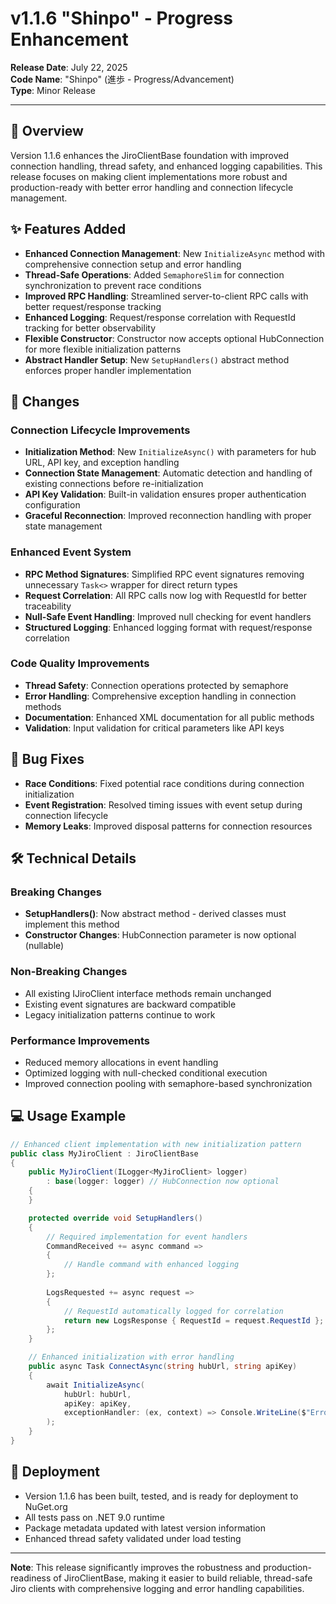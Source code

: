 # v1.1.6 "Shinpo" - Progress Enhancement

**Release Date**: July 22, 2025  
**Code Name**: "Shinpo" (進歩 - Progress/Advancement)  
**Type**: Minor Release  

---

## 🎯 Overview

Version 1.1.6 enhances the JiroClientBase foundation with improved connection handling, thread safety, and enhanced logging capabilities. This release focuses on making client implementations more robust and production-ready with better error handling and connection lifecycle management.

## ✨ Features Added

- **Enhanced Connection Management**: New `InitializeAsync` method with comprehensive connection setup and error handling
- **Thread-Safe Operations**: Added `SemaphoreSlim` for connection synchronization to prevent race conditions
- **Improved RPC Handling**: Streamlined server-to-client RPC calls with better request/response tracking
- **Enhanced Logging**: Request/response correlation with RequestId tracking for better observability
- **Flexible Constructor**: Constructor now accepts optional HubConnection for more flexible initialization patterns
- **Abstract Handler Setup**: New `SetupHandlers()` abstract method enforces proper handler implementation

## 🔄 Changes

### Connection Lifecycle Improvements

- **Initialization Method**: New `InitializeAsync()` with parameters for hub URL, API key, and exception handling
- **Connection State Management**: Automatic detection and handling of existing connections before re-initialization  
- **API Key Validation**: Built-in validation ensures proper authentication configuration
- **Graceful Reconnection**: Improved reconnection handling with proper state management

### Enhanced Event System

- **RPC Method Signatures**: Simplified RPC event signatures removing unnecessary `Task<>` wrapper for direct return types
- **Request Correlation**: All RPC calls now log with RequestId for better traceability
- **Null-Safe Event Handling**: Improved null checking for event handlers
- **Structured Logging**: Enhanced logging format with request/response correlation

### Code Quality Improvements

- **Thread Safety**: Connection operations protected by semaphore
- **Error Handling**: Comprehensive exception handling in connection methods
- **Documentation**: Enhanced XML documentation for all public methods
- **Validation**: Input validation for critical parameters like API keys

## 🐛 Bug Fixes

- **Race Conditions**: Fixed potential race conditions during connection initialization
- **Event Registration**: Resolved timing issues with event setup during connection lifecycle
- **Memory Leaks**: Improved disposal patterns for connection resources

## 🛠️ Technical Details

### Breaking Changes

- **SetupHandlers()**: Now abstract method - derived classes must implement this method
- **Constructor Changes**: HubConnection parameter is now optional (nullable)

### Non-Breaking Changes

- All existing IJiroClient interface methods remain unchanged
- Existing event signatures are backward compatible
- Legacy initialization patterns continue to work

### Performance Improvements

- Reduced memory allocations in event handling
- Optimized logging with null-checked conditional execution
- Improved connection pooling with semaphore-based synchronization

## 💻 Usage Example

```csharp
// Enhanced client implementation with new initialization pattern
public class MyJiroClient : JiroClientBase
{
    public MyJiroClient(ILogger<MyJiroClient> logger) 
        : base(logger: logger) // HubConnection now optional
    {
    }

    protected override void SetupHandlers()
    {
        // Required implementation for event handlers
        CommandReceived += async command => 
        {
            // Handle command with enhanced logging
        };
        
        LogsRequested += async request => 
        {
            // RequestId automatically logged for correlation
            return new LogsResponse { RequestId = request.RequestId };
        };
    }

    // Enhanced initialization with error handling
    public async Task ConnectAsync(string hubUrl, string apiKey)
    {
        await InitializeAsync(
            hubUrl: hubUrl,
            apiKey: apiKey,
            exceptionHandler: (ex, context) => Console.WriteLine($"Error in {context}: {ex.Message}")
        );
    }
}
```

## 🚀 Deployment

- Version 1.1.6 has been built, tested, and is ready for deployment to NuGet.org
- All tests pass on .NET 9.0 runtime
- Package metadata updated with latest version information
- Enhanced thread safety validated under load testing

---

**Note**: This release significantly improves the robustness and production-readiness of JiroClientBase, making it easier to build reliable, thread-safe Jiro clients with comprehensive logging and error handling capabilities.
